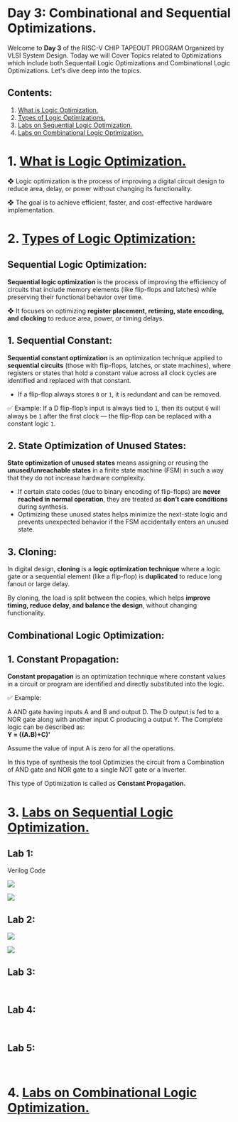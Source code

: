 # Day 3: Combinational and Sequential Optimizations.

Welcome to **Day 3** of the RISC-V CHIP TAPEOUT PROGRAM Organized by VLSI System Design. Today we will Cover Topics related to Optimizations which include both Sequentail Logic Optimizations and Combinational Logic Optimizations. Let's dive deep into the topics.

## Contents:
1. [What is Logic Optimization.](#logic-optimiization)
2. [Types of Logic Optimizations.](#Types-of-logic-optimization)
3. [Labs on Sequential Logic Optimization.](#Sequential-logic-optimization)
4. [Labs on Combinational Logic Optimization.](#Combinational-logic-optimization)


# 1. [What is Logic Optimization.](#logic-optimiization)
❖ Logic optimization is the process of improving a digital circuit design to reduce area, delay, or power without changing its functionality.

❖ The goal is to achieve efficient, faster, and cost-effective hardware implementation.

# 2. [Types of Logic Optimization:](#Types-of-logic-optimization)

## Sequential Logic Optimization:

**Sequential logic optimization** is the process of improving the efficiency of circuits that include memory elements (like flip-flops and latches) while preserving their functional behavior over time.

❖ It focuses on optimizing **register placement, retiming, state encoding, and clocking** to reduce area, power, or timing delays.

## 1. Sequential Constant:

**Sequential constant optimization** is an optimization technique applied to **sequential circuits** (those with flip-flops, latches, or state machines), where registers or states that hold a constant value across all clock cycles are identified and replaced with that constant.

* If a flip-flop always stores `0` or `1`, it is redundant and can be removed.

✅ Example:
If a D flip-flop’s input is always tied to `1`, then its output `Q` will always be `1` after the first clock — the flip-flop can be replaced with a constant logic `1`.

## 2. State Optimization of Unused States:

**State optimization of unused states** means assigning or reusing the **unused/unreachable states** in a finite state machine (FSM) in such a way that they do not increase hardware complexity.

* If certain state codes (due to binary encoding of flip-flops) are **never reached in normal operation**, they are treated as **don’t care conditions** during synthesis.
* Optimizing these unused states helps minimize the next-state logic and prevents unexpected behavior if the FSM accidentally enters an unused state.

## 3. Cloning:

In digital design, **cloning** is a **logic optimization technique** where a logic gate or a sequential element (like a flip-flop) is **duplicated** to reduce long fanout or large delay.

By cloning, the load is split between the copies, which helps **improve timing, reduce delay, and balance the design**, without changing functionality.


## Combinational Logic Optimization:


## **1. Constant Propagation:**

**Constant propagation** is an optimization technique where constant values in a circuit or program are identified and directly substituted into the logic.

✅ Example:

A AND gate having inputs A and B and output D. The D output is fed to a NOR gate along with another input C producing a output Y. The Complete logic can be described as:  
      **Y = ((A.B)+C)'**

Assume the value of input A is zero for all the operations. 

In this type of synthesis the tool Optimizies the circuit from a Combination of AND gate and NOR gate to a single NOT gate or a Inverter. 

This type of Optimization is called as **Constant Propagation.**

# 3. [Labs on Sequential Logic Optimization.](#Sequential-logic-optimization)

## Lab 1: 

Verilog Code

![](https://github.com/abdul07azeem/VSD-RISC-V-CHIP-TAPEOUT-WEEK1/blob/fb313ad826cf71d5a554982fb840d7f3d4e90034/Day3/dff_const1.v%20yosys%2028.png)

![](https://github.com/abdul07azeem/VSD-RISC-V-CHIP-TAPEOUT-WEEK1/blob/fb313ad826cf71d5a554982fb840d7f3d4e90034/Day3/dff_const2%20yosys%2029.png)

## Lab 2:

![](https://github.com/abdul07azeem/VSD-RISC-V-CHIP-TAPEOUT-WEEK1/blob/3b54bebeada8c748cd42302ef3a3844fb085a154/Day3/dff_const3%20yosys.png)

![](https://github.com/abdul07azeem/VSD-RISC-V-CHIP-TAPEOUT-WEEK1/blob/3b54bebeada8c748cd42302ef3a3844fb085a154/Day3/dff_const2.v%20gtkwave%2028.png)

## Lab 3:

![]()

![]()

## Lab 4:

![]()

![]()

## Lab 5:

![]()

![]()

# 4. [Labs on Combinational Logic Optimization.](#Combinational-logic-optimization)




